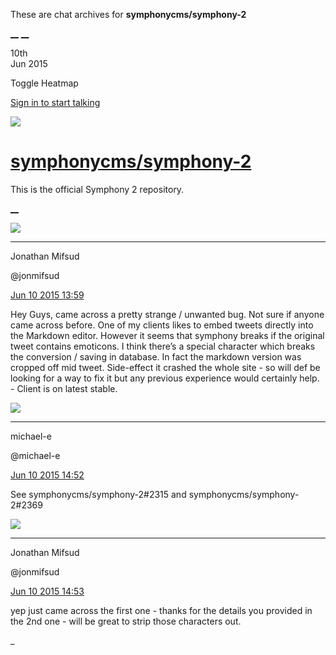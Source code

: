 These are chat archives for **symphonycms/symphony-2**

[__](/symphonycms/symphony-2/archives/2015/06/11)
[__](/symphonycms/symphony-2/archives/2015/06/09)

10th  
Jun 2015

Toggle Heatmap

[Sign in to start talking](/login?action=login&button=archive-login)

![](https://avatars-02.gitter.im/group/iv/3/57542c45c43b8c601977197e?s=48)

#  [symphonycms/symphony-2](/symphonycms/symphony-2)

This is the official Symphony 2 repository.

[ __ ](/orgs/symphonycms/rooms "More symphonycms rooms" )

![](https://avatars1.githubusercontent.com/u/859775?v=3&s=30)

__ __

Jonathan Mifsud

@jonmifsud

[Jun 10 2015
13:59](https://gitter.im/symphonycms/symphony-2?at=557842d9f40a067d1c9c108c ""
)

Hey Guys, came across a pretty strange / unwanted bug. Not sure if anyone came
across before. One of my clients likes to embed tweets directly into the
Markdown editor. However it seems that symphony breaks if the original tweet
contains emoticons. I think there’s a special character which breaks the
conversion / saving in database. In fact the markdown version was cropped off
mid tweet. Side-effect it crashed the whole site - so will def be looking for
a way to fix it but any previous experience would certainly help. - Client is
on latest stable.

![](https://avatars2.githubusercontent.com/u/40072?v=3&s=30)

__ __

michael-e

@michael-e

[Jun 10 2015
14:52](https://gitter.im/symphonycms/symphony-2?at=55784f22813c577e1cf5e94b ""
)

See symphonycms/symphony-2#2315 and symphonycms/symphony-2#2369

![](https://avatars1.githubusercontent.com/u/859775?v=3&s=30)

__ __

Jonathan Mifsud

@jonmifsud

[Jun 10 2015
14:53](https://gitter.im/symphonycms/symphony-2?at=55784f76f40a067d1c9c12cc ""
)

yep just came across the first one - thanks for the details you provided in
the 2nd one - will be great to strip those characters out.

_

